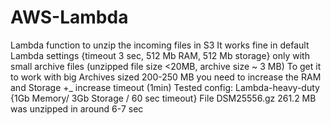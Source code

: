 # AWS-Lambda
Lambda function to unzip the incoming files in S3
It works fine in default Lambda settings {timeout 3 sec, 512 Mb RAM, 512 Mb storage} only with small archive files (unzipped file size <20MB, archive size ~ 3 MB) 
To get it to work with big Archives sized 200-250 MB you need to increase the RAM and Storage +_ increase timeout (1min)
Tested config: Lambda-heavy-duty {1Gb Memory/ 3Gb Storage / 60 sec timeout}
File DSM25556.gz	261.2 MB was unzipped in around 6-7 sec

